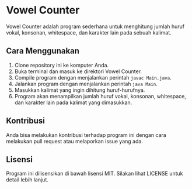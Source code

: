 # Vowel Counter

Vowel Counter adalah program sederhana untuk menghitung jumlah huruf vokal, konsonan, whitespace, dan karakter lain pada sebuah kalimat.

## Cara Menggunakan

1. Clone repository ini ke komputer Anda.
2. Buka terminal dan masuk ke direktori Vowel Counter.
3. Compile program dengan menjalankan perintah `javac Main.java`.
4. Jalankan program dengan menjalankan perintah `java Main`.
5. Masukkan kalimat yang ingin dihitung huruf-hurufnya.
6. Program akan menampilkan jumlah huruf vokal, konsonan, whitespace, dan karakter lain pada kalimat yang dimasukkan.

## Kontribusi

Anda bisa melakukan kontribusi terhadap program ini dengan cara melakukan pull request atau melaporkan issue yang ada.

## Lisensi

Program ini dilisensikan di bawah lisensi MIT. Silakan lihat LICENSE untuk detail lebih lanjut.
